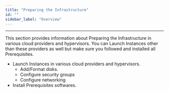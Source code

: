 ```yaml
---
title: "Preparing the Infrastructure"
id: ""
sidebar_label: "Overview"
---
```

---

This section provides information about Preparing the Infrastructure in various cloud providers and hypervisors. You can Launch Instances other than these providers as well but make sure you followed and installed all Prerequisites.

- Launch Instances in various cloud providers and hypervisors.  
    -  Add/Format disks.
    -  Configure security groups
    -  Configure networking
- Install Prerequisites softwares. 





